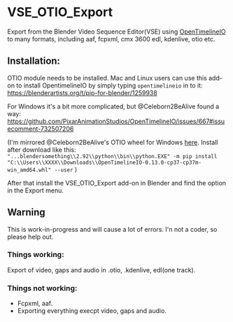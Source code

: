 # VSE_OTIO_Export
Export from the Blender Video Sequence Editor(VSE) using [OpenTimelineIO](https://github.com/PixarAnimationStudios/OpenTimelineIO) to many formats, including aaf, fcpxml, cmx 3600 edl, kdenlive, otio etc. 

## Installation:
OTIO module needs to be installed.
Mac and Linux users can use this add-on to install OpentimelineIO by simply typing `opentimelineio` in to it:
https://blenderartists.org/t/pip-for-blender/1259938

For Windows it's a bit more complicated, but @Celeborn2BeAlive found a way:
https://github.com/PixarAnimationStudios/OpenTimelineIO/issues/667#issuecomment-732507206

(I'm mirrored @Celeborn2BeAlive's OTIO wheel for Windows [here](https://github.com/tin2tin/VSE_OTIO_Export/raw/main/OpenTimelineIO-0.13.0-cp37-cp37m-win_amd64.whl). Install after download like this: 
`"...blendersomething\\2.92\\python\\bin\\python.EXE" -m pip install "C:\\Users\\XXXX\\Downloads\\OpenTimelineIO-0.13.0-cp37-cp37m-win_amd64.whl" --user` )

After that install the VSE_OTIO_Export add-on in Blender and find the option in the Export menu.

## Warning
This is work-in-progress and will cause a lot of errors.
I'n not a coder, so please help out.

### Things working:
Export of video, gaps and audio in .otio, .kdenlive, edl(one track).

### Things not working:
- Fcpxml, aaf.
- Exporting everything execpt video, gaps and audio.


